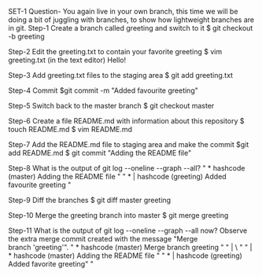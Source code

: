 SET-1
Question- You again live in your own branch, this time we will be doing a bit of juggling with branches, to show how lightweight branches are in git.
Step-1 Create a branch called greeting and switch to it
$ git checkout -b greeting

Step-2 Edit the greeting.txt to contain your favorite greeting
$ vim greeting.txt 
(in the text editor) Hello!

Step-3 Add greeting.txt files to the staging area
$ git add greeting.txt

Step-4 Commit
$git commit -m "Added favourite greeting"

Step-5 Switch back to the master branch
$ git checkout master

Step-6 Create a file README.md with information about this repository
$ touch README.md
$ vim README.md

Step-7 Add the README.md file to staging area and make the commit
$git add README.md
$ git commit "Adding the README file"

Step-8 What is the output of git log --oneline --graph --all?
" * hashcode (master) Adding the README file "
" * | hashcode (greeting) Added favourite greeting "

Step-9 Diff the branches
$ git diff master greeting

Step-10 Merge the greeting branch into master
$ git merge greeting

Step-11 What is the output of git log --oneline --graph --all now? Observe the extra merge commit created with the message "Merge branch 'greeting'".
" * hashcode (master) Merge branch greeting "
" | \ "
" | * hashcode (master) Adding the README file "
" * | hashcode (greeting) Added favorite greeting" "
